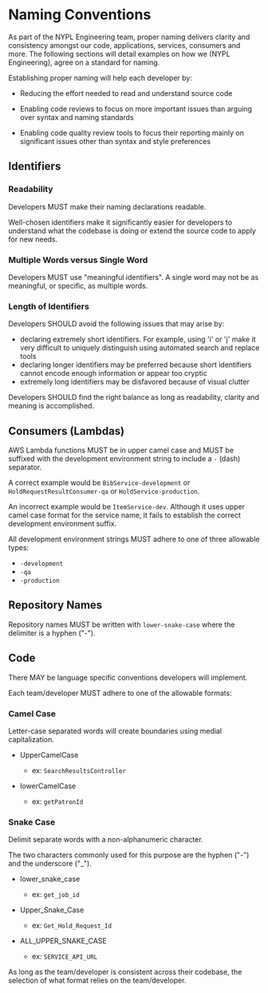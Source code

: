 # Naming Conventions

As part of the NYPL Engineering team, proper naming delivers clarity and consistency amongst our code, applications, services, consumers and more. The following sections will detail examples on how we (NYPL Engineering), agree on a standard for naming.

Establishing proper naming will help each developer by:
- Reducing the effort needed to read and understand source code

- Enabling code reviews to focus on more important issues than arguing over syntax and naming standards

- Enabling code quality review tools to focus their reporting mainly on significant issues other than syntax and style preferences

## Identifiers

### Readability

Developers MUST make their naming declarations readable.

Well-chosen identifiers make it significantly easier for developers to understand what the codebase is doing or extend the source code to apply for new needs.

### Multiple Words versus Single Word

Developers MUST use "meaningful identifiers". A single word may not be as meaningful, or specific, as multiple words.

### Length of Identifiers

Developers SHOULD avoid the following issues that may arise by:

- declaring extremely short identifiers. For example, using 'i' or 'j' make it very difficult to uniquely distinguish using automated search and replace tools
- declaring longer identifiers may be preferred because short identifiers cannot encode enough information or appear too cryptic
- extremely long identifiers may be disfavored because of visual clutter

Developers SHOULD find the right balance as long as readability, clarity and meaning is accomplished.

## Consumers (Lambdas)

AWS Lambda functions MUST be in upper camel case and MUST be suffixed with the development environment string to include a `-` (dash) separator.

A correct example would be `BibService-development` or `HoldRequestResultConsumer-qa` or `HoldService-production`.

An incorrect example would be `ItemService-dev`. Although it uses upper camel case format for the service name, it fails to establish the correct development environment suffix.

All development environment strings MUST adhere to one of three allowable types:

- `-development`
- `-qa`
- `-production`

## Repository Names

Repository names MUST be written with `lower-snake-case` where the delimiter is a hyphen ("-").

## Code

There MAY be language specific conventions developers will implement.

Each team/developer MUST adhere to one of the allowable formats:

### Camel Case

Letter-case separated words will create boundaries using medial capitalization.

- UpperCamelCase
  - ex: `SearchResultsController`

- lowerCamelCase
  - ex: `getPatronId`

### Snake Case

Delimit separate words with a non-alphanumeric character.

The two characters commonly used for this purpose are the hyphen ("-") and the underscore ("_").

- lower_snake_case
  - ex: `get_job_id`

- Upper_Snake_Case
  - ex: `Get_Hold_Request_Id`

- ALL_UPPER_SNAKE_CASE
  - ex: `SERVICE_API_URL`

As long as the team/developer is consistent across their codebase, the selection of what format relies on the team/developer.
